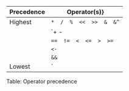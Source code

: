 Precedence | Operator(s)}
-----------|------------------
Highest    |	`*  /  %  <<  >>  &  &^`
           |	`+  -  | ^`
           |	`==  !=  <  <=  >  >=`
           |	`<-`
           |	`&&`
Lowest     |	`||`
Table: Operator precedence
